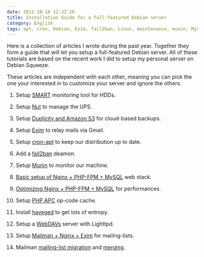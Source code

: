 ```yaml
---
date: 2011-10-18 12:32:20
title: Installation Guide for a full-featured Debian server
category: English
tags: apt, cron, Debian, Exim, fail2ban, Linux, maintenance, munin, MySQL, SQL, nginx, nut, PHP, Server, SMART, Debian Squeeze, system, Web
---
```


Here is a collection of articles I wrote during the past year. Together they form a guide that will let you setup a full-featured Debian server. All of these tutorials are based on the recent work I did to setup my personal server on Debian Squeeze.

These articles are independent with each other, meaning you can pick the one your interested in to customize your server and ignore the others.

  1. Setup [SMART](https://kevin.deldycke.com/2011/05/setting-hdds-smart-monitoring-debian-squeeze/) monitoring tool for HDDs.

  2. Setup [Nut](https://kevin.deldycke.com/2011/05/mge-ellipse-750-ups-debian-squeeze/) to manage the UPS.

  3. Setup [Duplicity and Amazon S3](https://kevin.deldycke.com/2011/09/cloud-based-server-backups-duplicity-amazon-s3/) for cloud-based backups.

  4. Setup [Exim](https://kevin.deldycke.com/2011/05/how-to-gmail-send-mails-debian-squeeze/) to relay mails via Gmail.

  5. Setup [cron-apt](https://kevin.deldycke.com/2011/05/fresh-debian-thanks-to-cron-apt/) to keep our distribution up to date.

  6. Add a [fail2ban](https://kevin.deldycke.com/2011/06/configuring-fail2ban-debian-squeeze/) deamon.

  7. Setup [Munin](https://kevin.deldycke.com/2011/06/munin-monitor-debian-squeeze-server/) to monitor our machine.

  8. [Basic setup of Nginx + PHP-FPM + MySQL](https://kevin.deldycke.com/2011/06/nginx-php-fpm-mysql-debian-squeeze-server/) web stack.

  9. [Optimizing Nginx + PHP-FPM + MySQL](https://kevin.deldycke.com/2011/09/nginx-php-fpm-mysql-configuration/) for performances.

  10. Setup [PHP APC](https://kevin.deldycke.com/2011/07/php-apc-debian-squeeze-munin-monitoring/) op-code cache.

  11. Install [haveged](https://kevin.deldycke.com/2011/08/entropy-debian-squeeze-server/) to get lots of entropy.

  12. Setup a [WebDAVs](https://kevin.deldycke.com/2011/07/lighttpd-powered-webdavs-server-debian-squeeze/) server with Lighttpd.

  13. Setup [Mailman + Nginx + Exim](https://kevin.deldycke.com/2011/09/setup-mailman-nginx-exim-debian-squeeze/) for mailing-lists.

  14. Mailman [mailing-list migration](https://kevin.deldycke.com/2011/10/mailman-migration/) and [merging](https://kevin.deldycke.com/2011/10/how-to-merge-mailman-mailing-lists/).

